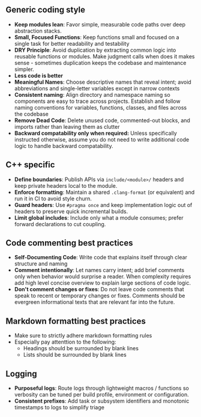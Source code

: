 ## Generic coding style

- **Keep modules lean**: Favor simple, measurable code paths over deep abstraction stacks.
- **Small, Focused Functions**: Keep functions small and focused on a single task for better readability and testability
- **DRY Principle**: Avoid duplication by extracting common logic into reusable functions or modules. Make judgment calls when does it makes sense - sometimes duplication keeps the codebase and maintenance simpler.
- **Less code is better**
- **Meaningful Names**: Choose descriptive names that reveal intent; avoid abbreviations and single-letter variables except in narrow contexts
- **Consistent naming**: Align directory and namespace naming so components are easy to trace across projects. Establish and follow naming conventions for variables, functions, classes, and files across the codebase
- **Remove Dead Code**: Delete unused code, commented-out blocks, and imports rather than leaving them as clutter
- **Backward compatability only when required:** Unless specifically instructed otherwise, assume you do not need to write additional code logic to handle backward compatability.

## C++ specific

- **Define boundaries**: Publish APIs via `include/<module>/` headers and keep private headers local to the module.
- **Enforce formatting**: Maintain a shared `.clang-format` (or equivalent) and run it in CI to avoid style churn.
- **Guard headers**: Use `#pragma once` and keep implementation logic out of headers to preserve quick incremental builds.
- **Limit global includes**: Include only what a module consumes; prefer forward declarations to cut coupling.

## Code commenting best practices

- **Self-Documenting Code**: Write code that explains itself through clear structure and naming
- **Comment intentionally**: Let names carry intent; add brief comments only when behavior would surprise a reader. When complexity requires add high level concise overview to explain large sections of code logic.
- **Don't comment changes or fixes**: Do not leave code comments that speak to recent or temporary changes or fixes. Comments should be evergreen informational texts that are relevant far into the future.

## Markdown formatting best practices

- Make sure to strictly adhere markdown formatting rules
- Especially pay attenttion to the following:
  - Headings should be surrounded by blank lines
  - Lists should be surrounded by blank lines

## Logging

- **Purposeful logs**: Route logs through lightweight macros / functions so verbosity can be tuned per build profile, environment or configuration.
- **Consistent prefixes**: Add task or subsystem identifiers and monotonic timestamps to logs to simplify triage
